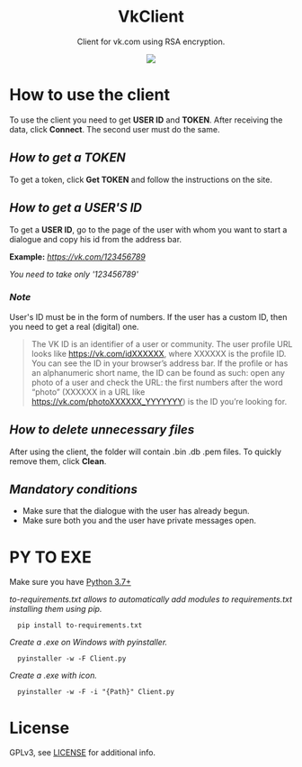<h1 align="center"> VkClient </h1>

<p align="center">
  Client for vk.com using RSA encryption.
</p>

<p align="center">
  <img src="https://user-images.githubusercontent.com/69515416/167280123-1a1946e4-e221-4109-b241-704cecabbbb8.png"/>
</p>


# How to use the client
To use the client you need to get **USER ID** and **TOKEN**. After receiving the data, click **Connect**. The second user must do the same.

  ## _How to get a TOKEN_
  To get a token, click **Get TOKEN** and follow the instructions on the site.
  
  ## _How to get a USER'S ID_
  To get a **USER ID**, go to the page of the user with whom you want to start a dialogue and copy his id from the address bar.
    
  **Example:** _https://vk.com/123456789_
  
  _You need to take only '123456789'_
  
  ### _Note_
  User's ID must be in the form of numbers. If the user has a custom ID, then you need to get a real (digital) one.
  
  > The VK ID is an identifier of a user or community. The user profile URL looks like https://vk.com/idXXXXXX, where XXXXXX is the profile ID. You can see the ID in your browser’s address bar. If the profile or has an alphanumeric short name, the ID can be found as such: open any photo of a user and check the URL: the first numbers after the word “photo” (XXXXXX in a URL like https://vk.com/photoXXXXXX_YYYYYYY) is the ID you’re looking for.

  ## _How to delete unnecessary files_
  After using the client, the folder will contain .bin .db .pem files. To quickly remove them, click **Clean**.


  ## _Mandatory conditions_
  - Make sure that the dialogue with the user has already begun.
  - Make sure both you and the user have private messages open.

# PY TO EXE
Make sure you have [Python 3.7+](https://www.python.org/downloads/)

_to-requirements.txt allows to automatically add modules to requirements.txt installing them using pip._
```
  pip install to-requirements.txt
```

_Create a .exe on Windows with pyinstaller._
```
  pyinstaller -w -F Client.py
```

_Create a .exe with icon._
```
  pyinstaller -w -F -i "{Path}" Client.py
```

# License
GPLv3, see [LICENSE](https://github.com/Dan1elSt/VkClient/blob/main/LICENSE) for additional info.
